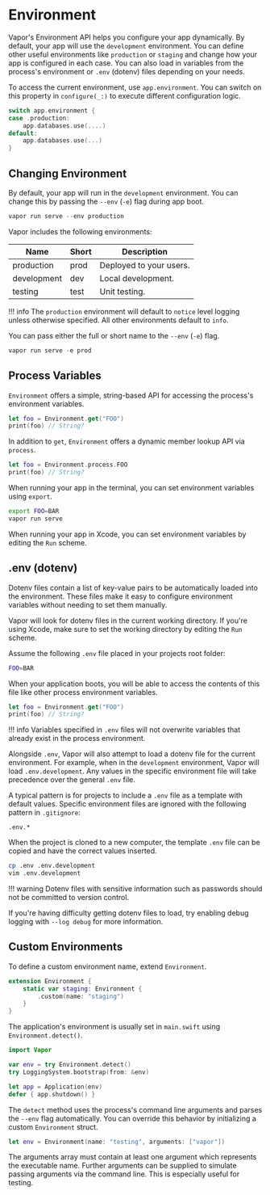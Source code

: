 # Environment

Vapor's Environment API helps you configure your app dynamically. By default, your app will use the `development` environment. You can define other useful environments like `production` or `staging` and change how your app is configured in each case. You can also load in variables from the process's environment or `.env` (dotenv) files depending on your needs.

To access the current environment, use `app.environment`. You can switch on this property in `configure(_:)` to execute different configuration logic. 

```swift
switch app.environment {
case .production:
    app.databases.use(....)
default:
    app.databases.use(...)
}
```

## Changing Environment

By default, your app will run in the `development` environment. You can change this by passing the `--env` (`-e`) flag during app boot.

```swift
vapor run serve --env production
```

Vapor includes the following environments:

| Name        | Short | Description             |
|-------------|-------|-------------------------|
| production  | prod  | Deployed to your users. |
| development | dev   | Local development.      |
| testing     | test  | Unit testing.           |

!!! info
    The `production` environment will default to `notice` level logging unless otherwise specified. All other environments default to `info`. 

You can pass either the full or short name to the `--env` (`-e`) flag.

```swift
vapor run serve -e prod
```

## Process Variables

`Environment` offers a simple, string-based API for accessing the process's environment variables.

```swift
let foo = Environment.get("FOO")
print(foo) // String?
```

In addition to `get`, `Environment` offers a dynamic member lookup API via `process`.

```swift
let foo = Environment.process.FOO
print(foo) // String?
```

When running your app in the terminal, you can set environment variables using `export`. 

```sh
export FOO=BAR
vapor run serve
```

When running your app in Xcode, you can set environment variables by editing the `Run` scheme.

## .env (dotenv)

Dotenv files contain a list of key-value pairs to be automatically loaded into the environment. These files make it easy to configure environment variables without needing to set them manually.

Vapor will look for dotenv files in the current working directory. If you're using Xcode, make sure to set the working directory by editing the `Run` scheme.

Assume the following `.env` file placed in your projects root folder:

```sh
FOO=BAR
```

When your application boots, you will be able to access the contents of this file like other process environment variables.

```swift
let foo = Environment.get("FOO")
print(foo) // String?
```

!!! info
    Variables specified in `.env` files will not overwrite variables that already exist in the process environment. 

Alongside `.env`, Vapor will also attempt to load a dotenv file for the current environment. For example, when in the `development` environment, Vapor will load `.env.development`. Any values in the specific environment file will take precedence over the general `.env` file.

A typical pattern is for projects to include a `.env` file as a template with default values. Specific environment files are ignored with the following pattern in `.gitignore`:

```gitignore
.env.*
```

When the project is cloned to a new computer, the template `.env` file can be copied and have the correct values inserted. 

```sh
cp .env .env.development
vim .env.development
```

!!! warning
    Dotenv files with sensitive information such as passwords should not be committed to version control.

If you're having difficulty getting dotenv files to load, try enabling debug logging with `--log debug` for more information. 

## Custom Environments

To define a custom environment name, extend `Environment`.

```swift
extension Environment {
    static var staging: Environment {
        .custom(name: "staging")
    }
}
```

The application's environment is usually set in `main.swift` using `Environment.detect()`.

```swift
import Vapor

var env = try Environment.detect()
try LoggingSystem.bootstrap(from: &env)

let app = Application(env)
defer { app.shutdown() }
```

The `detect` method uses the process's command line arguments and parses the `--env` flag automatically. You can override this behavior by initializing a custom `Environment` struct.

```swift
let env = Environment(name: "testing", arguments: ["vapor"])
```

The arguments array must contain at least one argument which represents the executable name. Further arguments can be supplied to simulate passing arguments via the command line. This is especially useful for testing.
